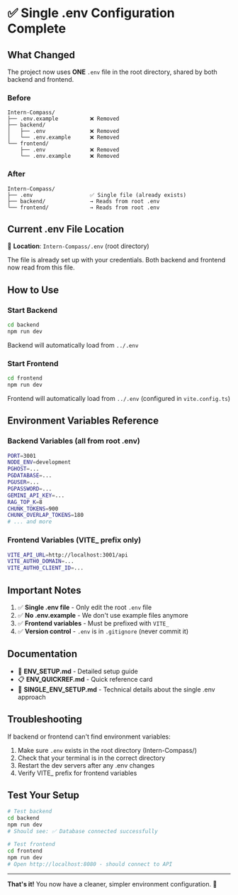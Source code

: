 # ✅ Single .env Configuration Complete

## What Changed

The project now uses **ONE** `.env` file in the root directory, shared by both backend and frontend.

### Before
```
Intern-Compass/
├── .env.example          ❌ Removed
├── backend/
│   ├── .env              ❌ Removed
│   └── .env.example      ❌ Removed
└── frontend/
    ├── .env              ❌ Removed
    └── .env.example      ❌ Removed
```

### After
```
Intern-Compass/
├── .env                  ✅ Single file (already exists)
├── backend/              → Reads from root .env
└── frontend/             → Reads from root .env
```

## Current .env File Location

📍 **Location**: `Intern-Compass/.env` (root directory)

The file is already set up with your credentials. Both backend and frontend now read from this file.

## How to Use

### Start Backend
```bash
cd backend
npm run dev
```
Backend will automatically load from `../.env`

### Start Frontend
```bash
cd frontend
npm run dev
```
Frontend will automatically load from `../.env` (configured in `vite.config.ts`)

## Environment Variables Reference

### Backend Variables (all from root .env)
```bash
PORT=3001
NODE_ENV=development
PGHOST=...
PGDATABASE=...
PGUSER=...
PGPASSWORD=...
GEMINI_API_KEY=...
RAG_TOP_K=8
CHUNK_TOKENS=900
CHUNK_OVERLAP_TOKENS=180
# ... and more
```

### Frontend Variables (VITE_ prefix only)
```bash
VITE_API_URL=http://localhost:3001/api
VITE_AUTH0_DOMAIN=...
VITE_AUTH0_CLIENT_ID=...
```

## Important Notes

1. ✅ **Single .env file** - Only edit the root `.env` file
2. ✅ **No .env.example** - We don't use example files anymore
3. ✅ **Frontend variables** - Must be prefixed with `VITE_`
4. ✅ **Version control** - `.env` is in `.gitignore` (never commit it)

## Documentation

- 📘 **ENV_SETUP.md** - Detailed setup guide
- 📋 **ENV_QUICKREF.md** - Quick reference card
- 📝 **SINGLE_ENV_SETUP.md** - Technical details about the single .env approach

## Troubleshooting

If backend or frontend can't find environment variables:

1. Make sure `.env` exists in the root directory (Intern-Compass/)
2. Check that your terminal is in the correct directory
3. Restart the dev servers after any .env changes
4. Verify VITE_ prefix for frontend variables

## Test Your Setup

```bash
# Test backend
cd backend
npm run dev
# Should see: ✅ Database connected successfully

# Test frontend
cd frontend  
npm run dev
# Open http://localhost:8080 - should connect to API
```

---

**That's it!** You now have a cleaner, simpler environment configuration. 🎉
